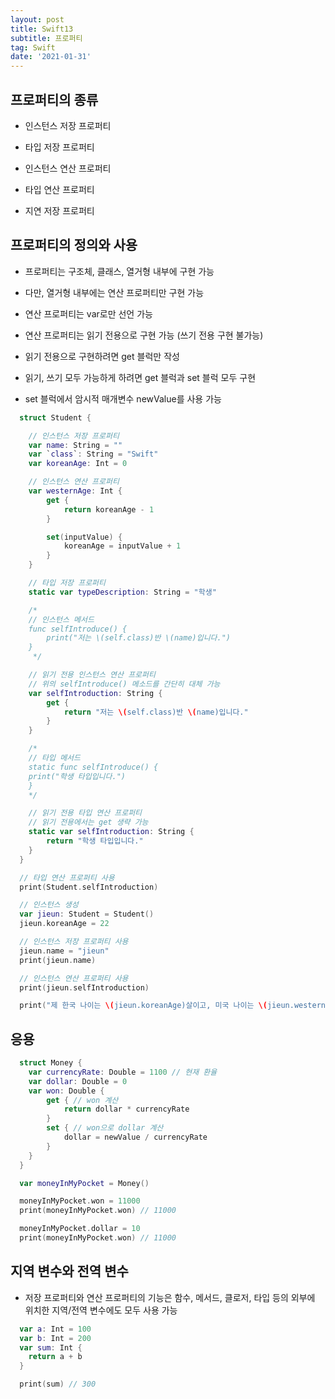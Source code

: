 ```yaml
---
layout: post
title: Swift13
subtitle: 프로퍼티
tag: Swift
date: '2021-01-31'
---
```


## 프로퍼티의 종류

* 인스턴스 저장 프로퍼티

* 타입 저장 프로퍼티

* 인스턴스 연산 프로퍼티

* 타입 연산 프로퍼티

* 지연 저장 프로퍼티


## 프로퍼티의 정의와 사용

* 프로퍼티는 구조체, 클래스, 열거형 내부에 구현 가능

* 다만, 열거형 내부에는 연산 프로퍼티만 구현 가능

* 연산 프로퍼티는 var로만 선언 가능

* 연산 프로퍼티는 읽기 전용으로 구현 가능 (쓰기 전용 구현 불가능)

* 읽기 전용으로 구현하려면 get 블럭만 작성

* 읽기, 쓰기 모두 가능하게 하려면 get 블럭과 set 블럭 모두 구현

* set 블럭에서 암시적 매개변수 newValue를 사용 가능
~~~Swift
  struct Student {

    // 인스턴스 저장 프로퍼티
    var name: String = ""
    var `class`: String = "Swift"
    var koreanAge: Int = 0

    // 인스턴스 연산 프로퍼티
    var westernAge: Int {
        get {
            return koreanAge - 1
        }

        set(inputValue) {
            koreanAge = inputValue + 1
        }
    }

    // 타입 저장 프로퍼티
    static var typeDescription: String = "학생"

    /*
    // 인스턴스 메서드
    func selfIntroduce() {
        print("저는 \(self.class)반 \(name)입니다.")
    }
     */

    // 읽기 전용 인스턴스 연산 프로퍼티
    // 위의 selfIntroduce() 메소드를 간단히 대체 가능
    var selfIntroduction: String {
        get {
            return "저는 \(self.class)반 \(name)입니다."
        }
    }

    /*
    // 타입 메서드
    static func selfIntroduce() {
    print("학생 타입입니다.")
    }
    */

    // 읽기 전용 타입 연산 프로퍼티
    // 읽기 전용에서는 get 생략 가능
    static var selfIntroduction: String {
        return "학생 타입입니다."
    }
  }

  // 타입 연산 프로퍼티 사용
  print(Student.selfIntroduction)

  // 인스턴스 생성
  var jieun: Student = Student()
  jieun.koreanAge = 22

  // 인스턴스 저장 프로퍼티 사용
  jieun.name = "jieun"
  print(jieun.name)

  // 인스턴스 연산 프로퍼티 사용
  print(jieun.selfIntroduction)

  print("제 한국 나이는 \(jieun.koreanAge)살이고, 미국 나이는 \(jieun.westernAge)살입니다.")
~~~


## 응용
~~~Swift
  struct Money {
    var currencyRate: Double = 1100 // 현재 환율
    var dollar: Double = 0
    var won: Double {
        get { // won 계산
            return dollar * currencyRate
        }
        set { // won으로 dollar 계산
            dollar = newValue / currencyRate
        }
    }
  }

  var moneyInMyPocket = Money()

  moneyInMyPocket.won = 11000
  print(moneyInMyPocket.won) // 11000

  moneyInMyPocket.dollar = 10
  print(moneyInMyPocket.won) // 11000
~~~


## 지역 변수와 전역 변수

* 저장 프로퍼티와 연산 프로퍼티의 기능은 함수, 메서드, 클로저, 타입 등의 외부에 위치한 지역/전역 변수에도 모두 사용 가능
~~~Swift
  var a: Int = 100
  var b: Int = 200
  var sum: Int {
    return a + b
  }

  print(sum) // 300
~~~
